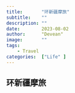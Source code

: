 ```yaml
---
title:       "环新疆摩旅"
subtitle:    ""
description: ""
date:        2023-08-02
author:      "Devean"
image:       ""
tags:  
    - Travel
categories:  ["Life" ]
---
```


## 环新疆摩旅